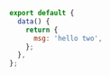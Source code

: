 <!--
 * @Description:
 * @Version: 1.0
 * @Author: fcli
 * @Date: 2022-02-17 19:37:02
-->

```js
export default {
  data() {
    return {
      msg: 'hello two',
    };
  },
};
```
